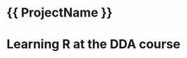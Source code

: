 
<!-- TODO: Add more to the title of your project here -->
# {{ ProjectName }}

<!-- TODO: Give a brief description of what your project is about -->

# Learning R at the DDA course

